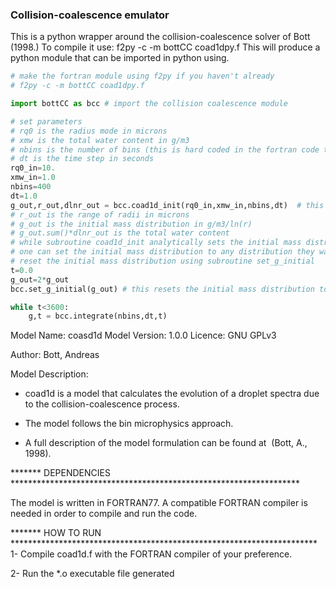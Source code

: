 ### Collision-coalescence emulator

This is a python wrapper around the collision-coalescence solver of Bott (1998.) To compile it use:
f2py -c -m bottCC coad1dpy.f 
This will produce a python module that can be imported in python using.


```python
# make the fortran module using f2py if you haven't already
# f2py -c -m bottCC coad1dpy.f 

import bottCC as bcc # import the collision coalescence module

# set parameters 
# rq0 is the radius mode in microns
# xmw is the total water content in g/m3
# nbins is the number of bins (this is hard coded in the fortran code to be 400)
# dt is the time step in seconds 
rq0_in=10.
xmw_in=1.0
nbins=400
dt=1.0
g_out,r_out,dlnr_out = bcc.coad1d_init(rq0_in,xmw_in,nbins,dt)  # this initializes the arrays and sets the initial mass distribution
# r_out is the range of radii in microns
# g_out is the initial mass distribution in g/m3/ln(r) 
# g_out.sum()*dlnr_out is the total water content
# while subroutine coad1d_init analytically sets the initial mass distribution, 
# one can set the initial mass distribution to any distribution they want and 
# reset the initial mass distribution using subroutine set_g_initial
t=0.0
g_out=2*g_out
bcc.set_g_initial(g_out) # this resets the initial mass distribution to 2 times the initial mass distribution

while t<3600:
    g,t = bcc.integrate(nbins,dt,t)

```

Model Name: coasd1d
Model Version: 1.0.0
Licence: GNU GPLv3   

Author: Bott, Andreas

Model Description: 

- coad1d is a model that calculates the evolution of a droplet spectra due to the collision-coalescence process.

- The model follows the bin microphysics approach.

- A full description of the model formulation can be found at  (Bott, A., 1998).



******* DEPENDENCIES ******************************************************************

The model is written in FORTRAN77. A compatible FORTRAN compiler is needed in order to compile and run the code.


******* HOW TO RUN **********************************************************************
1- Compile coad1d.f with the FORTRAN compiler of your preference.

2- Run the *.o executable file generated










 